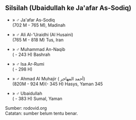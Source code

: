 ## Silsilah (Ubaidullah ke Ja'afar As-Sodiq)

*	» ♂ Ja'afar As-Sodiq
	<br/>(702 M - 765 M), Madinah

*	» ♂ Ali Al-'Uraidhi (Al Husaini)
	<br/>(765 M - 818 M) Tus, Iran

*	» ♂ Muhammad An-Naqib
	<br/>( - 243 H) Bashrah

*	» ♂ Isa Ar-Rumi
	<br/>( - 298 H)

*	» ♂ Ahmad Al Muhajir ( أحمد المهاجر‎)
	<br/>(820M - 924 M)(- 345 H) Hasys, Yaman 345

*	» ♂ Ubaidullah
	<br/>( - 383 H) Sumal, Yaman

Sumber: rodovid.org<br/>
Catatan: sumber belum tentu benar.
